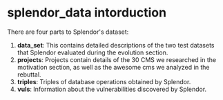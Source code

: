 # splendor_data intorduction
There are four parts to Splendor's dataset:
1. **data_set**: This contains detailed descriptions of the two test datasets that Splendor evaluated during the evolution section.
2. **projects**: Projects contain details of the 30 CMS we researched in the motivation section, as well as the awesome cms we analyzed in the rebuttal.
3. **triples**: Triples of database operations obtained by Splendor.
4. **vuls**: Information about the vulnerabilities discovered by Splendor.
